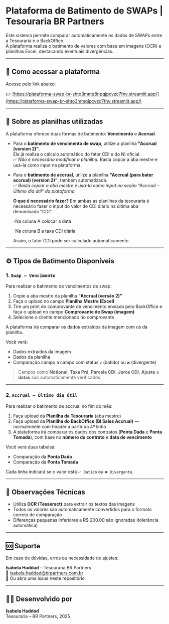# Plataforma de Batimento de SWAPs | Tesouraria BR Partners

Este sistema permite comparar automaticamente os dados de SWAPs entre a Tesouraria e o BackOffice.  
A plataforma realiza o batimento de valores com base em imagens (OCR) e planilhas Excel, destacando eventuais divergências.

---

## 🔗 Como acessar a plataforma

Acesse pelo link abaixo:

👉 [https://plataforma-swap-br-shto3mmq8npqjpcvzc7fnv.streamlit.app/](https://plataforma-swap-br-shto3mmqjpcvzc7fnv.streamlit.app/)

---

## 📌 Sobre as planilhas utilizadas

A plataforma oferece duas formas de batimento: **Vencimento** e **Accrual**.

- Para o **batimento de vencimento de swap**, utilize a planilha **"Accrual (version 2)"**.  
  Ela já realiza o cálculo automático do fator CDI e do NI oficial.  
  ✅ *Não é necessário modificar a planilha.* Basta copiar a aba mestre e usá-la como input na plataforma.

- Para o **batimento de accrual**, utilize a planilha **"Accrual (para bater accrual) (version 2)"**, também automatizada.  
  ✅ *Basta copiar a aba mestre e usá-la como input na seção "Accrual – Último dia útil" da plataforma.*

  **O que é necessário fazer?**
  Em ambas as planilhas da tesouraria é necessário fazer o input do valor de CDI diário na última aba denominada "CDI".
  
  -Na coluna A colocar a data
  
  -Na coluna B a taxa CDI diária
  
  Assim, o fator CDI pode ser calculado automaticamente. 
---

## ⚙️ Tipos de Batimento Disponíveis

### 1. `Swap – Vencimento`

Para realizar o batimento de vencimentos de swap:

1. Copie a aba mestre da planilha **"Accrual (versão 2)"**
2. Faça o upload no campo **Planilha Mestre (Excel)**
3. Tire um print do comprovante de vencimento enviado pelo BackOffice e faça o upload no campo **Comprovante de Swap (imagem)**
4. Selecione o cliente mencionado no comprovante

A plataforma irá comparar os dados extraídos da imagem com os da planilha.

Você verá:

- Dados extraídos da imagem
- Dados da planilha
- Comparação campo a campo com status `✔️` (batido) ou `❌` (divergente)

> Campos como **Notional**, **Taxa Pré**, **Parcela CDI**, **Juros CDI**, **Ajuste** e **datas** são automaticamente verificados.

---

### 2. `Accrual – Último dia útil`

Para realizar o batimento de accrual no fim do mês:

1. Faça upload da **Planilha da Tesouraria** (aba mestre)
2. Faça upload da **Planilha do BackOffice (BI Sales Accrual)** — normalmente com header a partir da 4ª linha
3. A plataforma irá comparar os dados dos contratos (**Ponta Dada** e **Ponta Tomada**), com base no **número do contrato** e **data de vencimento**

Você verá duas tabelas:

- Comparação da **Ponta Dada**
- Comparação da **Ponta Tomada**

Cada linha indicará se o valor está `✅ Batido` ou `❌ Divergente`.

---

## 🧠 Observações Técnicas

- Utiliza **OCR (Tesseract)** para extrair os textos das imagens
- Todos os valores são automaticamente convertidos para o formato correto de comparação
- Diferenças pequenas inferiores a R$ 200.00 são ignoradas (tolerância automática)

---

## 🆘 Suporte

Em caso de dúvidas, erros ou necessidade de ajustes:

**Isabela Haddad** – Tesouraria BR Partners  
📧 isabela.haddad@brpartners.com.br  
📂 Ou abra uma *issue* neste repositório

---

## 👩‍💻 Desenvolvido por

**Isabela Haddad**  
Tesouraria – BR Partners, 2025
